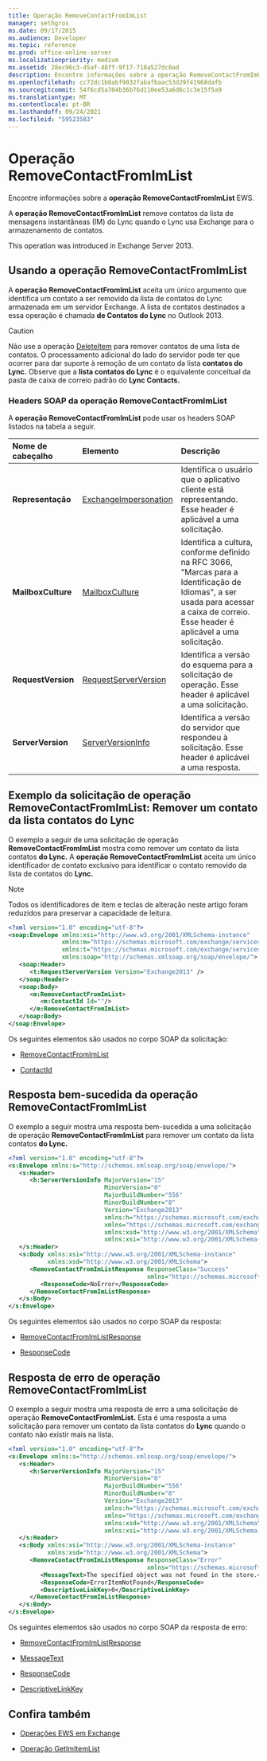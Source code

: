 ```yaml
---
title: Operação RemoveContactFromImList
manager: sethgros
ms.date: 09/17/2015
ms.audience: Developer
ms.topic: reference
ms.prod: office-online-server
ms.localizationpriority: medium
ms.assetid: 28ec96c3-45af-48ff-9f17-718a527dc0ad
description: Encontre informações sobre a operação RemoveContactFromImList EWS.
ms.openlocfilehash: cc72dc1b0abf9032fabafbaac53d29f41968dafb
ms.sourcegitcommit: 54f6cd5a704b36b76d110ee53a6d6c1c3e15f5a9
ms.translationtype: MT
ms.contentlocale: pt-BR
ms.lasthandoff: 09/24/2021
ms.locfileid: "59523583"
---
```

# <a name="removecontactfromimlist-operation"></a>Operação RemoveContactFromImList

Encontre informações sobre a **operação RemoveContactFromImList** EWS. 
  
A **operação RemoveContactFromImList** remove contatos da lista de mensagens instantâneas (IM) do Lync quando o Lync usa Exchange para o armazenamento de contatos. 
  
This operation was introduced in Exchange Server 2013.
  
## <a name="using-the-removecontactfromimlist-operation"></a>Usando a operação RemoveContactFromImList

A **operação RemoveContactFromImList** aceita um único argumento que identifica um contato a ser removido da lista de contatos do Lync armazenada em um servidor Exchange. A lista de contatos destinados a essa operação é chamada **de Contatos do Lync** no Outlook 2013. 
  
> [!CAUTION]
> Não use a operação [DeleteItem](deleteitem-operation.md) para remover contatos de uma lista de contatos. O processamento adicional do lado do servidor pode ter que ocorrer para dar suporte à remoção de um contato da lista **contatos do Lync.** Observe que a **lista contatos do Lync** é o equivalente conceitual da pasta de caixa de correio padrão do **Lync Contacts.** 
  
### <a name="removecontactfromimlist-operation-soap-headers"></a>Headers SOAP da operação RemoveContactFromImList

A **operação RemoveContactFromImList** pode usar os headers SOAP listados na tabela a seguir. 
  
|**Nome de cabeçalho**|**Elemento**|**Descrição**|
|:-----|:-----|:-----|
|**Representação** <br/> |[ExchangeImpersonation](exchangeimpersonation.md) <br/> |Identifica o usuário que o aplicativo cliente está representando. Esse header é aplicável a uma solicitação.  <br/> |
|**MailboxCulture** <br/> |[MailboxCulture](mailboxculture.md) <br/> |Identifica a cultura, conforme definido na RFC 3066, "Marcas para a Identificação de Idiomas", a ser usada para acessar a caixa de correio. Esse header é aplicável a uma solicitação.  <br/> |
|**RequestVersion** <br/> |[RequestServerVersion](requestserverversion.md) <br/> |Identifica a versão do esquema para a solicitação de operação. Esse header é aplicável a uma solicitação.  <br/> |
|**ServerVersion** <br/> |[ServerVersionInfo](serverversioninfo.md) <br/> |Identifica a versão do servidor que respondeu à solicitação. Esse header é aplicável a uma resposta.  <br/> |
   
## <a name="removecontactfromimlist-operation-request-example-remove-a-contact-from-the-lync-contacts-list"></a>Exemplo da solicitação de operação RemoveContactFromImList: Remover um contato da lista contatos do Lync

O exemplo a seguir de uma solicitação de operação **RemoveContactFromImList** mostra como remover um contato da lista contatos **do Lync.** A **operação RemoveContactFromImList** aceita um único identificador de contato exclusivo para identificar o contato removido da lista de contatos do **Lync.** 
  
> [!NOTE]
> Todos os identificadores de item e teclas de alteração neste artigo foram reduzidos para preservar a capacidade de leitura. 
  
```XML
<?xml version="1.0" encoding="utf-8"?>
<soap:Envelope xmlns:xsi="http://www.w3.org/2001/XMLSchema-instance"
               xmlns:m="https://schemas.microsoft.com/exchange/services/2006/messages"
               xmlns:t="https://schemas.microsoft.com/exchange/services/2006/types"
               xmlns:soap="http://schemas.xmlsoap.org/soap/envelope/">
   <soap:Header>
      <t:RequestServerVersion Version="Exchange2013" />
   </soap:Header>
   <soap:Body>
      <m:RemoveContactFromImList>
         <m:ContactId Id=""/>
      </m:RemoveContactFromImList>
   </soap:Body>
</soap:Envelope>

```

Os seguintes elementos são usados no corpo SOAP da solicitação:
  
- [RemoveContactFromImList](removecontactfromimlist.md)
    
- [ContactId](contactid.md)
    
## <a name="successful-removecontactfromimlist-operation-response"></a>Resposta bem-sucedida da operação RemoveContactFromImList

O exemplo a seguir mostra uma resposta bem-sucedida a uma solicitação de operação **RemoveContactFromImList** para remover um contato da lista contatos **do Lync.** 
  
```XML
<?xml version="1.0" encoding="utf-8"?>
<s:Envelope xmlns:s="http://schemas.xmlsoap.org/soap/envelope/">
   <s:Header>
      <h:ServerVersionInfo MajorVersion="15" 
                           MinorVersion="0" 
                           MajorBuildNumber="556" 
                           MinorBuildNumber="8" 
                           Version="Exchange2013" 
                           xmlns:h="https://schemas.microsoft.com/exchange/services/2006/types" 
                           xmlns="https://schemas.microsoft.com/exchange/services/2006/types" 
                           xmlns:xsd="http://www.w3.org/2001/XMLSchema" 
                           xmlns:xsi="http://www.w3.org/2001/XMLSchema-instance"/>
   </s:Header>
   <s:Body xmlns:xsi="http://www.w3.org/2001/XMLSchema-instance" 
           xmlns:xsd="http://www.w3.org/2001/XMLSchema">
      <RemoveContactFromImListResponse ResponseClass="Success" 
                                       xmlns="https://schemas.microsoft.com/exchange/services/2006/messages">
         <ResponseCode>NoError</ResponseCode>
      </RemoveContactFromImListResponse>
   </s:Body>
</s:Envelope>
```

Os seguintes elementos são usados no corpo SOAP da resposta:
  
- [RemoveContactFromImListResponse](removecontactfromimlistresponse.md)
    
- [ResponseCode](responsecode.md)
    
## <a name="removecontactfromimlist-operation-error-response"></a>Resposta de erro de operação RemoveContactFromImList

O exemplo a seguir mostra uma resposta de erro a uma solicitação de operação **RemoveContactFromImList.** Esta é uma resposta a uma solicitação para remover um contato da lista contatos do **Lync** quando o contato não existir mais na lista. 
  
```XML
<?xml version="1.0" encoding="utf-8"?>
<s:Envelope xmlns:s="http://schemas.xmlsoap.org/soap/envelope/">
   <s:Header>
      <h:ServerVersionInfo MajorVersion="15" 
                           MinorVersion="0" 
                           MajorBuildNumber="556" 
                           MinorBuildNumber="8" 
                           Version="Exchange2013" 
                           xmlns:h="https://schemas.microsoft.com/exchange/services/2006/types" 
                           xmlns="https://schemas.microsoft.com/exchange/services/2006/types" 
                           xmlns:xsd="http://www.w3.org/2001/XMLSchema" 
                           xmlns:xsi="http://www.w3.org/2001/XMLSchema-instance"/>
   </s:Header>
   <s:Body xmlns:xsi="http://www.w3.org/2001/XMLSchema-instance" 
           xmlns:xsd="http://www.w3.org/2001/XMLSchema">
      <RemoveContactFromImListResponse ResponseClass="Error" 
                                       xmlns="https://schemas.microsoft.com/exchange/services/2006/messages">
         <MessageText>The specified object was not found in the store.</MessageText>
         <ResponseCode>ErrorItemNotFound</ResponseCode>
         <DescriptiveLinkKey>0</DescriptiveLinkKey>
      </RemoveContactFromImListResponse>
   </s:Body>
</s:Envelope>

```

Os seguintes elementos são usados no corpo SOAP da resposta de erro:
  
- [RemoveContactFromImListResponse](removecontactfromimlistresponse.md)
    
- [MessageText](messagetext.md)
    
- [ResponseCode](responsecode.md)
    
- [DescriptiveLinkKey](descriptivelinkkey.md)
    
## <a name="see-also"></a>Confira também

- [Operações EWS em Exchange](ews-operations-in-exchange.md)
    
- [Operação GetImItemList](getimitemlist-operation.md)
    

